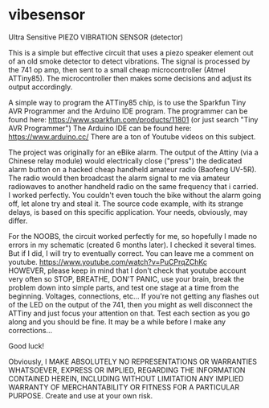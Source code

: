 # vibesensor
Ultra Sensitive PIEZO VIBRATION SENSOR (detector)

This is a simple but effective circuit that uses a piezo speaker element out of an old smoke detector to detect vibrations.
The signal is processed by the 741 op amp, then sent to a small cheap microcontroller (Atmel ATTiny85).
The microcontroller then makes some decisions and adjust its output accordingly.

A simple way to program the ATTiny85 chip, is to use the Sparkfun Tiny AVR Programmer and the Arduino IDE program.
The programmer can be found here: https://www.sparkfun.com/products/11801 (or just search "Tiny AVR Programmer")
The Arduino IDE can be found here: https://www.arduino.cc/
There are a ton of Youtube videos on this subject.

The project was originally for an eBike alarm. The output of the Attiny (via a Chinese relay module) would electrically close ("press")
the dedicated alarm button on a hacked cheap handheld amateur radio (Baofeng UV-5R). The radio would then broadcast the alarm signal
to me via amateur radiowaves to another handheld radio on the same frequency that i carried. I worked perfectly.
You couldn't even touch the bike without the alarm going off, let alone try and steal it. The source code example,
with its strange delays, is based on this specific application. Your needs, obviously, may differ.

For the NOOBS, the circuit worked perfectly for me, so hopefully I made no errors in my schematic (created 6 months later). I checked
it several times. But if I did, I will try to eventually correct.
You can leave me a comment on youtube. https://www.youtube.com/watch?v=PuCPrqZChKc  
HOWEVER, please keep in mind that I don't check that youtube account very often so STOP, BREATHE, DON'T PANIC, use your brain,
break the problem down into simple parts, and test one stage at a time from the beginning. Voltages, connections, etc...
If you're not getting any flashes out of the LED on the output of the 741, then you might as well disconnect
the ATTiny and just focus your attention on that. Test each section as you go along and you should be fine.
It may be a while before I make any corrections...

Good luck!

Obviously, I MAKE ABSOLUTELY NO REPRESENTATIONS OR WARRANTIES WHATSOEVER,
EXPRESS OR IMPLIED, REGARDING THE INFORMATION CONTAINED HEREIN, INCLUDING WITHOUT LIMITATION ANY IMPLIED WARRANTY OF MERCHANTABILITY
OR FITNESS FOR A PARTICULAR PURPOSE. Create and use at your own risk.
